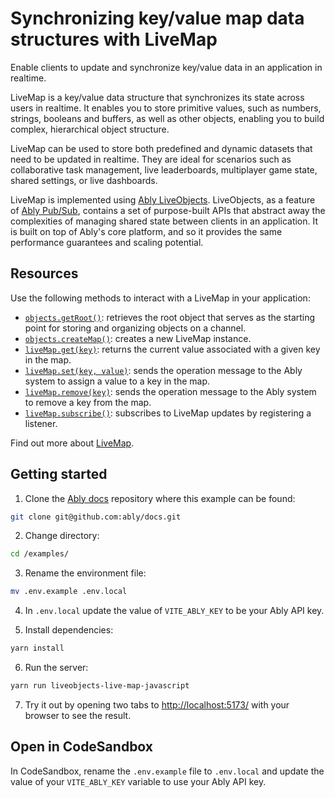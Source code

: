 # Synchronizing key/value map data structures with LiveMap

Enable clients to update and synchronize key/value data in an application in realtime.

LiveMap is a key/value data structure that synchronizes its state across users in realtime. It enables you to store primitive values, such as numbers, strings, booleans and buffers, as well as other objects, enabling you to build complex, hierarchical object structure.

LiveMap can be used to store both predefined and dynamic datasets that need to be updated in realtime. They are ideal for scenarios such as collaborative task management, live leaderboards, multiplayer game state, shared settings, or live dashboards.

LiveMap is implemented using [Ably LiveObjects](/docs/liveobjects). LiveObjects, as a feature of [Ably Pub/Sub](/docs/channels), contains a set of purpose-built APIs that abstract away the complexities of managing shared state between clients in an application. It is built on top of Ably's core platform, and so it provides the same performance guarantees and scaling potential.

## Resources

Use the following methods to interact with a LiveMap in your application:

- [`objects.getRoot()`](/docs/liveobjects/concepts/objects#root-object): retrieves the root object that serves as the starting point for storing and organizing objects on a channel.
- [`objects.createMap()`](/docs/liveobjects/map#create): creates a new LiveMap instance.
- [`liveMap.get(key)`](/docs/liveobjects/map#get): returns the current value associated with a given key in the map.
- [`liveMap.set(key, value)`](/docs/liveobjects/map#set): sends the operation message to the Ably system to assign a value to a key in the map.
- [`liveMap.remove(key)`](/docs/liveobjects/map#remove): sends the operation message to the Ably system to remove a key from the map.
- [`liveMap.subscribe()`](/docs/liveobjects/map#subscribe-data): subscribes to LiveMap updates by registering a listener.

Find out more about [LiveMap](/docs/liveobjects/map).

## Getting started

1. Clone the [Ably docs](https://github.com/ably/docs) repository where this example can be found:

```sh
git clone git@github.com:ably/docs.git
```

2. Change directory:

```sh
cd /examples/
```

3. Rename the environment file:

```sh
mv .env.example .env.local
```

4. In `.env.local` update the value of `VITE_ABLY_KEY` to be your Ably API key.

5. Install dependencies:

```sh
yarn install
```

6. Run the server:

```sh
yarn run liveobjects-live-map-javascript
```

7. Try it out by opening two tabs to [http://localhost:5173/](http://localhost:5173/) with your browser to see the result.

## Open in CodeSandbox

In CodeSandbox, rename the `.env.example` file to `.env.local` and update the value of your `VITE_ABLY_KEY` variable to use your Ably API key.
